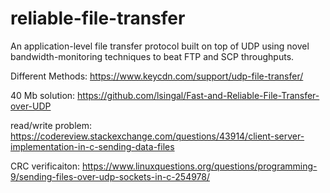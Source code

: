 # reliable-file-transfer
An application-level file transfer protocol built on top of UDP using novel bandwidth-monitoring techniques to beat FTP and SCP throughputs.


Different Methods: https://www.keycdn.com/support/udp-file-transfer/ 

40 Mb solution: https://github.com/lsingal/Fast-and-Reliable-File-Transfer-over-UDP

read/write problem: https://codereview.stackexchange.com/questions/43914/client-server-implementation-in-c-sending-data-files

CRC verificaiton:  https://www.linuxquestions.org/questions/programming-9/sending-files-over-udp-sockets-in-c-254978/

